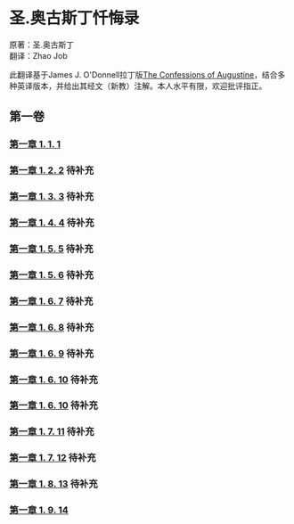 # 圣.奥古斯丁忏悔录
原著：圣.奥古斯丁  
翻译：Zhao Job

此翻译基于James J. O'Donnell拉丁版[The Confessions of Augustine](https://faculty.georgetown.edu/jod/conf)，结合多种英译版本，并给出其经文（新教）注解。本人水平有限，欢迎批评指正。

## 第一卷

### [第一章 1. 1. 1](https://zhao-bob.github.io/confession/book1/conf1.1.1)

### [第一章 1. 2. 2](https://zhao-bob.github.io/confession/book1/conf1.2.2) 待补充

### [第一章 1. 3. 3](https://zhao-bob.github.io/confession/book1/conf1.3.3) 待补充

### [第一章 1. 4. 4](https://zhao-bob.github.io/confession/book1/conf1.4.4) 待补充

### [第一章 1. 5. 5](https://zhao-bob.github.io/confession/book1/conf1.5.5) 待补充

### [第一章 1. 5. 6](https://zhao-bob.github.io/confession/book1/conf1.5.6) 待补充

### [第一章 1. 6. 7](https://zhao-bob.github.io/confession/book1/conf1.6.7) 待补充

### [第一章 1. 6. 8](https://zhao-bob.github.io/confession/book1/conf1.6.8) 待补充

### [第一章 1. 6. 9](https://zhao-bob.github.io/confession/book1/conf1.6.9) 待补充

### [第一章 1. 6. 10](https://zhao-bob.github.io/confession/book1/conf1.6.10) 待补充

### [第一章 1. 6. 10](https://zhao-bob.github.io/confession/book1/conf1.6.10) 待补充

### [第一章 1. 7. 11](https://zhao-bob.github.io/confession/book1/conf1.7.11) 待补充

### [第一章 1. 7. 12](https://zhao-bob.github.io/confession/book1/conf1.7.12) 待补充

### [第一章 1. 8. 13](https://zhao-bob.github.io/confession/book1/conf1.8.13) 待补充

### [第一章 1. 9. 14](https://zhao-bob.github.io/confession/book1/conf1.9.14)